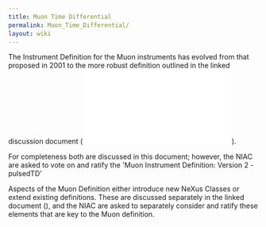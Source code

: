 ```yaml
---
title: Muon Time Differential
permalink: Muon_Time_Differential/
layout: wiki
---
```


The Instrument Definition for the Muon instruments has evolved from that
proposed in 2001 to the more robust definition outlined in the linked
discussion document (![](Muon_V2R7.pdf "fig:Muon_V2R7.pdf")).

For completeness both are discussed in this document; however, the NIAC
are asked to vote on and ratify the 'Muon Instrument Definition: Version
2 - pulsedTD'

Aspects of the Muon Definition either introduce new NeXus Classes or
extend existing definitions. These are discussed separately in the
linked document (), and the NIAC are asked to separately consider and
ratify these elements that are key to the Muon definition.
